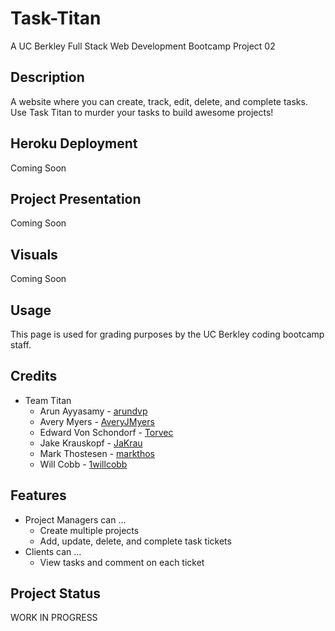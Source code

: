 # Task-Titan
A UC Berkley Full Stack Web Development Bootcamp Project 02

## Description

A website where you can create, track, edit, delete, and complete tasks. Use Task Titan to murder your tasks to build awesome projects!

## Heroku Deployment

Coming Soon

## Project Presentation
Coming Soon

## Visuals

Coming Soon

## Usage

This page is used for grading purposes by the UC Berkley coding bootcamp staff.

## Credits
- Team Titan
    - Arun Ayyasamy - <a href="https://github.com/arundvp" target="_blank">arundvp</a>
    - Avery Myers - <a href="https://github.com/AveryJMyers" target="_blank">AveryJMyers</a>
    - Edward Von Schondorf - <a href="https://github.com/Torvec" target="_blank">Torvec</a>
    - Jake Krauskopf - <a href="https://github.com/JaKrau" target="_blank">JaKrau</a>
    - Mark Thostesen - <a href="https://github.com/markthos" target="_blank">markthos</a>
    - Will Cobb - <a href="https://github.com/1willcobb" target="_blank">1willcobb</a>

## Features

- Project Managers can ...
    - Create multiple projects
    - Add, update, delete, and complete task tickets
- Clients can ...
    - View tasks and comment on each ticket

## Project Status

WORK IN PROGRESS